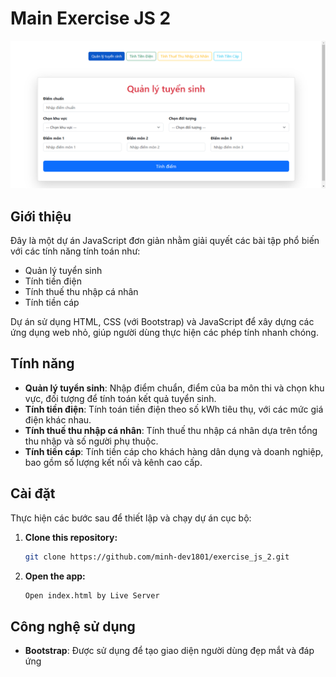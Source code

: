 # Main Exercise JS 2

![Demo](/demo1.png)

## Giới thiệu

Đây là một dự án JavaScript đơn giản nhằm giải quyết các bài tập phổ biến với các tính năng tính toán như:

- Quản lý tuyển sinh
- Tính tiền điện
- Tính thuế thu nhập cá nhân
- Tính tiền cáp

Dự án sử dụng HTML, CSS (với Bootstrap) và JavaScript để xây dựng các ứng dụng web nhỏ, giúp người dùng thực hiện các phép tính nhanh chóng.

## Tính năng

- **Quản lý tuyển sinh**: Nhập điểm chuẩn, điểm của ba môn thi và chọn khu vực, đối tượng để tính toán kết quả tuyển sinh.
- **Tính tiền điện**: Tính toán tiền điện theo số kWh tiêu thụ, với các mức giá điện khác nhau.
- **Tính thuế thu nhập cá nhân**: Tính thuế thu nhập cá nhân dựa trên tổng thu nhập và số người phụ thuộc.
- **Tính tiền cáp**: Tính tiền cáp cho khách hàng dân dụng và doanh nghiệp, bao gồm số lượng kết nối và kênh cao cấp.

## Cài đặt

Thực hiện các bước sau để thiết lập và chạy dự án cục bộ:

1. **Clone this repository:**

   ```bash
   git clone https://github.com/minh-dev1801/exercise_js_2.git

   ```

2. **Open the app:**

   ```bash
   Open index.html by Live Server

   ```

## Công nghệ sử dụng

- **Bootstrap**: Được sử dụng để tạo giao diện người dùng đẹp mắt và đáp ứng
